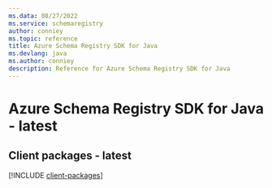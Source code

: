 ```yaml
---
ms.data: 08/27/2022
ms.service: schemaregistry
author: conniey
ms.topic: reference
title: Azure Schema Registry SDK for Java
ms.devlang: java
ms.author: conniey
description: Reference for Azure Schema Registry SDK for Java
---
```

# Azure Schema Registry SDK for Java - latest

## Client packages - latest
[!INCLUDE [client-packages](schema-registry-client-index.md)]